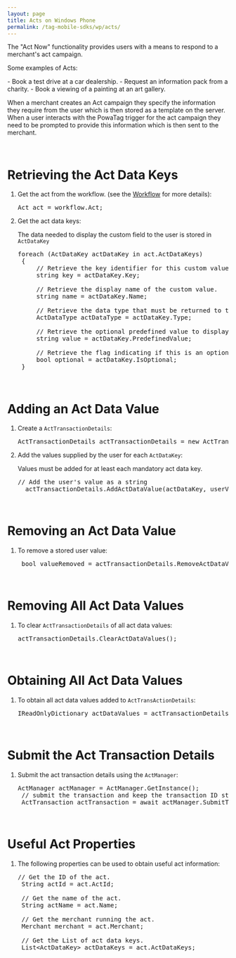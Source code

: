 ```yaml
---
layout: page
title: Acts on Windows Phone
permalink: /tag-mobile-sdks/wp/acts/
---
```


The "Act Now" functionality provides users with a means to respond to a merchant's act campaign.
<p>Some examples of Acts:</p>
 - Book a test drive at a car dealership.
 - Request an information pack from a charity.
 - Book a viewing of a painting at an art gallery.

When a merchant creates an Act campaign they specify the information they require from the user which is then stored as a template on the server. 
When a user interacts with the PowaTag trigger for the act campaign they need to be prompted to provide this information which is then sent to the merchant. 

<br/>

# Retrieving the Act Data Keys

1. Get the act from the workflow. (see the [Workflow]({{site.baseurl}}/tag-mobile-sdks/wp/workflows) for more details):

	<pre>Act act = workflow.Act;</pre>
	
2. Get the act data keys:
	
	The data needed to display the custom field to the user is stored in <code>ActDataKey</code> 

	<pre>foreach (ActDataKey actDataKey in act.ActDataKeys)
	{
		// Retrieve the key identifier for this custom value.
		string key = actDataKey.Key;

		// Retrieve the display name of the custom value.
		string name = actDataKey.Name;

		// Retrieve the data type that must be returned to the SDK. Valid types are String, Timestamp, Email and Flag.
		ActDataType actDataType = actDataKey.Type;

		// Retrieve the optional predefined value to display to the user.
		string value = actDataKey.PredefinedValue;
 
		// Retrieve the flag indicating if this is an optional field.
		bool optional = actDataKey.IsOptional;
	}</pre>

<br/>
	
# Adding an Act Data Value

1. Create a <code>ActTransactionDetails</code>:

	<pre>ActTransactionDetails actTransactionDetails = new ActTransactionDetails();</pre>

2. Add the values supplied by the user for each <code>ActDataKey</code>:

	Values must be added for at least each mandatory act data key.
	
	<pre>// Add the user's value as a string
	 actTransactionDetails.AddActDataValue(actDataKey, userValueString);</pre>
	
<br/>	

# Removing an Act Data Value

1. To remove a stored user value:
	
	<pre> bool valueRemoved = actTransactionDetails.RemoveActDataValue(actDatakey);</pre>	
	
<br/>

# Removing All Act Data Values

1. To clear <code>ActTransactionDetails</code> of all act data values:
	
	<pre>actTransactionDetails.ClearActDataValues();</pre>	
	
<br/>

# Obtaining All Act Data Values

1. To obtain all act data values added to <code>ActTransActionDetails</code>:
	
	<pre>IReadOnlyDictionary<string, string> actDataValues = actTransactionDetails.ActDataValues;</pre>	
	
<br/>
		
# Submit the Act Transaction Details

1. Submit the act transaction details using the <code>ActManager</code>:
	
	<pre>ActManager actManager = ActManager.GetInstance();
	// submit the transaction and keep the transaction ID stored in actTransaction.
	ActTransaction actTransaction = await actManager.SubmitTransactionAsync(act, actTransactionDetails);</pre>
	
<br/>

# Useful Act Properties

1. The following properties can be used to obtain useful act information:

	<pre>// Get the ID of the act.
	String actId = act.ActId;
	
	// Get the name of the act.
	String actName = act.Name;
 
	// Get the merchant running the act.
	Merchant merchant = act.Merchant;
    
    // Get the List of act data keys.
	List&lt;ActDataKey&gt; actDataKeys = act.ActDataKeys;</pre>
